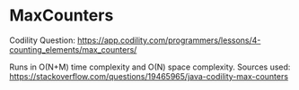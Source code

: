 # MaxCounters
Codility Question: https://app.codility.com/programmers/lessons/4-counting_elements/max_counters/

Runs in O(N+M) time complexity and O(N) space complexity.
Sources used:
https://stackoverflow.com/questions/19465965/java-codility-max-counters
